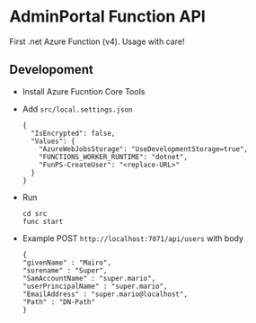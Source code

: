 # AdminPortal Function API

First .net Azure Function (v4). Usage with care!
## Developoment

* Install Azure Fucntion Core Tools
* Add `src/local.settings.json`
    ```
    {
      "IsEncrypted": false,
      "Values": {
        "AzureWebJobsStorage": "UseDevelopmentStorage=true",
        "FUNCTIONS_WORKER_RUNTIME": "dotnet",
        "FunPS-CreateUser": "<replace-URL>"
      }
    }
    ```

* Run
    ```
    cd src
    func start
    ```
* Example POST `http://localhost:7071/api/users` with body
    ```
    {
    "givenName" : "Mairo",
    "surename" : "Super",
    "SamAccountName" : "super.mario",
    "userPrincipalName" : "super.mario",
    "EmailAddress" : "super.mario@localhost",
    "Path" : "DN-Path"
    }
    ```